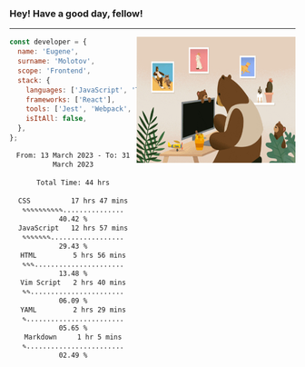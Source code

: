 ### Hey! Have a good day, fellow!
---
<img align='right' alt='GIF' vertical-align='center' src='./src/giphy.gif' width='280px' height='222px'/>

```javascript
const developer = {
  name: 'Eugene',
  surname: 'Molotov',
  scope: 'Frontend',
  stack: {
    languages: ['JavaScript', 'TypeScript'],
    frameworks: ['React'],
    tools: ['Jest', 'Webpack', 'Sass'],
    isItAll: false,
  },
};
```

<div align="center">
<!--START_SECTION:waka-->

```text
From: 13 March 2023 - To: 31 March 2023

Total Time: 44 hrs

CSS          17 hrs 47 mins  ✎✎✎✎✎✎✎✎✎✎...............   40.42 %
JavaScript   12 hrs 57 mins  ✎✎✎✎✎✎✎..................   29.43 %
HTML         5 hrs 56 mins   ✎✎✎......................   13.48 %
Vim Script   2 hrs 40 mins   ✎✎.......................   06.09 %
YAML         2 hrs 29 mins   ✎........................   05.65 %
Markdown     1 hr 5 mins     ✎........................   02.49 %
```

<!--END_SECTION:waka-->

